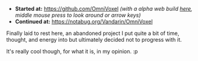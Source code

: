 - **Started at:** https://github.com/OmniVoxel _(with a alpha web build [here](https://omnivoxel.github.io/), middle mouse press to look around or arrow keys)_
- **Continued at:** https://notabug.org/Vandarin/OmniVoxel

Finally laid to rest here, an abandoned project I put quite a bit of time, thought, and energy into but ultimately decided not to progress with it.

It's really cool though, for what it is, in my opinion. :p
